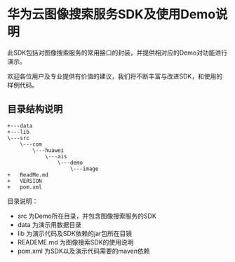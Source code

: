 # 华为云图像搜索服务SDK及使用Demo说明

此SDK包括对图像搜索服务的常用接口的封装，并提供相对应的Demo对功能进行演示。

欢迎各位用户及专业提供有价值的建议，我们将不断丰富与改进SDK，和使用的样例代码。

## 目录结构说明

```
+---data
+---lib
\---src
    \---com
        \---huawei
            \---ais
                \---demo
                    \---image
+   ReadMe.md
+   VERSION
+   pom.xml
```

目录说明：

* src 为Demo所在目录，并包含图像搜索服务的SDK
* data 为演示用数据目录
* lib 为演示代码及SDK依赖的jar包所在目镜
* READEME.md 为图像搜索SDK的使用说明
* pom.xml 为SDK以及演示代码需要的maven依赖



